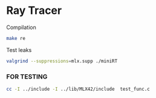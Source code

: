 # Ray Tracer

Compilation
```bash
make re
```

Test leaks
```bash
valgrind --suppressions=mlx.supp ./miniRT
```

### FOR TESTING
```bash
cc -I ../include -I ../lib/MLX42/include  test_func.c 
```